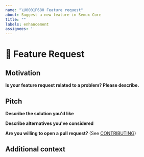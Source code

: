 ```yaml
---
name: "\U0001F680 Feature request"
about: Suggest a new feature in Semux Core
title: ""
labels: enhancement
assignees: ''
---
```


# 🚀 Feature Request

<!-- A clear and concise description of the feature you are requesting -->

## Motivation

**Is your feature request related to a problem? Please describe.**
<!-- A clear and concise description of what the problem is. -->
<!-- Please link to any relevant issues or other PRs! -->

## Pitch

**Describe the solution you'd like**
<!-- A clear and concise description of what you want to happen. -->

**Describe alternatives you've considered**
<!-- A clear and concise description of any alternative solutions or features you've considered. -->

**Are you willing to open a pull request?** (See [CONTRIBUTING](https://github.com/semuxproject/semux-core/blob/master/.github/CONTRIBUTING.md))

## Additional context

<!-- Add any other context or screenshots about the feature request here. -->
